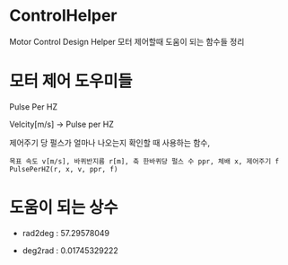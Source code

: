 # ControlHelper
Motor Control Design Helper
모터 제어할때 도움이 되는 함수들 정리


# 모터 제어 도우미들
Pulse Per HZ

Velcity[m/s] -> Pulse per HZ

제어주기 당 펄스가 얼마나 나오는지 확인할 때 사용하는 함수,

    목표 속도 v[m/s], 바퀴반지름 r[m], 축 한바퀴당 펄스 수 ppr, 체배 x, 제어주기 f
    PulsePerHZ(r, x, v, ppr, f)

# 도움이 되는 상수

- rad2deg : 57.29578049

- deg2rad : 0.01745329222 
